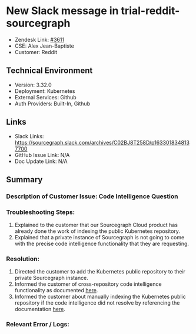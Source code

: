 # New Slack message in trial-reddit-sourcegraph 
 
- Zendesk Link: [#3611](https://sourcegraph.zendesk.com/agent/tickets/3611)
- CSE: Alex Jean-Baptiste
- Customer: Reddit <!-- Redact if this contains personally identifying information -->

<!-- Data populated from integration, speak to Ben Gordon or Michael Bali if not working -->
<!-- During Internal team trial, fill missing data manually (we are waiting for all data to sync) -->
 
## Technical Environment
- Version: ​3.32.0
- Deployment: Kubernetes
- External Services: Github
- Auth Providers: Built-In, Github 
 
 
## Links
<!-- Data for CSE manual entry -->
- Slack Links: https://sourcegraph.slack.com/archives/C02BJ8T258D/p1633018348137700
- GitHub Issue Link: N/A
- Doc Update Link: N/A
 
## Summary
### Description of Customer Issue:  Code Intelligence Question
### Troubleshooting Steps:  
1. Explained to the customer that our Sourcegraph Cloud product has already done the work of indexing the public Kubernetes repository. 
2. Explained that a private instance of Sourcegraph is not going to come with the precise code intelligence functionality that they are requesting.
### Resolution:  
1. Directed the customer to add the Kubernetes public repository to their private Sourcegraph instance.
2. Informed the customer of cross-repository code intelligence functionality as documented [here](https://docs.sourcegraph.com/code_intelligence/explanations/precise_code_intelligence#cross-repository-code-intelligence).
3. Informed the customer about manually indexing the Kubernetes public repository if the code intelligence did not resolve by referencing the documentation [here](https://docs.sourcegraph.com/code_intelligence/tutorials/indexing_go_repo).

### Relevant Error / Logs:  
<!-- Please redact keys, tokens, and personal identifying information -->
 

<!-- Once complete, upload a copy to https://github.com/sourcegraph/support-tools-internal/tree/main/resolved-tickets as a .md file -->
<!-- Name the file 3611.md -->
